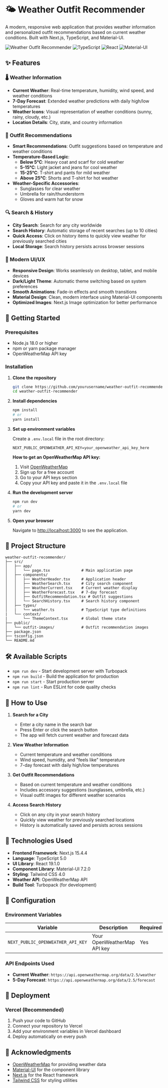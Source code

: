 # 🌤️ Weather Outfit Recommender

A modern, responsive web application that provides weather information and personalized outfit recommendations based on current weather conditions. Built with Next.js, TypeScript, and Material-UI.

![Weather Outfit Recommender](https://img.shields.io/badge/Next.js-15.4.4-black?style=for-the-badge&logo=next.js)
![TypeScript](https://img.shields.io/badge/TypeScript-5.0-blue?style=for-the-badge&logo=typescript)
![React](https://img.shields.io/badge/React-19.1.0-blue?style=for-the-badge&logo=react)
![Material-UI](https://img.shields.io/badge/Material--UI-7.2.0-blue?style=for-the-badge&logo=mui)

## ✨ Features

### 🌡️ Weather Information

-   **Current Weather**: Real-time temperature, humidity, wind speed, and weather conditions
-   **7-Day Forecast**: Extended weather predictions with daily high/low temperatures
-   **Weather Icons**: Visual representation of weather conditions (sunny, rainy, cloudy, etc.)
-   **Location Details**: City, state, and country information

### 👕 Outfit Recommendations

-   **Smart Recommendations**: Outfit suggestions based on temperature and weather conditions
-   **Temperature-Based Logic**:
    -   **Below 5°C**: Heavy coat and scarf for cold weather
    -   **5-15°C**: Light jacket and jeans for cool weather
    -   **15-25°C**: T-shirt and pants for mild weather
    -   **Above 25°C**: Shorts and T-shirt for hot weather
-   **Weather-Specific Accessories**:
    -   Sunglasses for clear weather
    -   Umbrella for rain/thunderstorm
    -   Gloves and warm hat for snow

### 🔍 Search & History

-   **City Search**: Search for any city worldwide
-   **Search History**: Automatic storage of recent searches (up to 10 cities)
-   **Quick Access**: Click on history items to quickly view weather for previously searched cities
-   **Local Storage**: Search history persists across browser sessions

### 🎨 Modern UI/UX

-   **Responsive Design**: Works seamlessly on desktop, tablet, and mobile devices
-   **Dark/Light Theme**: Automatic theme switching based on system preferences
-   **Smooth Animations**: Fade-in effects and smooth transitions
-   **Material Design**: Clean, modern interface using Material-UI components
-   **Optimized Images**: Next.js Image optimization for better performance

## 🚀 Getting Started

### Prerequisites

-   Node.js 18.0 or higher
-   npm or yarn package manager
-   OpenWeatherMap API key

### Installation

1. **Clone the repository**

    ```bash
    git clone https://github.com/yourusername/weather-outfit-recommender.git
    cd weather-outfit-recommender
    ```

2. **Install dependencies**

    ```bash
    npm install
    # or
    yarn install
    ```

3. **Set up environment variables**

    Create a `.env.local` file in the root directory:

    ```env
    NEXT_PUBLIC_OPENWEATHER_API_KEY=your_openweather_api_key_here
    ```

    **How to get an OpenWeatherMap API key:**

    1. Visit [OpenWeatherMap](https://openweathermap.org/)
    2. Sign up for a free account
    3. Go to your API keys section
    4. Copy your API key and paste it in the `.env.local` file

4. **Run the development server**

    ```bash
    npm run dev
    # or
    yarn dev
    ```

5. **Open your browser**

    Navigate to [http://localhost:3000](http://localhost:3000) to see the application.

## 📁 Project Structure

```
weather-outfit-recommender/
├── src/
│   ├── app/
│   │   └── page.tsx              # Main application page
│   ├── components/
│   │   ├── WeatherHeader.tsx     # Application header
│   │   ├── WeatherSearch.tsx     # City search component
│   │   ├── WeatherCurrent.tsx    # Current weather display
│   │   ├── WeatherForecast.tsx   # 7-day forecast
│   │   ├── OutfitRecommendation.tsx # Outfit suggestions
│   │   └── SearchHistory.tsx     # Search history component
│   ├── types/
│   |   └── weather.ts            # TypeScript type definitions
|   └── context/
|       └── ThemeContext.tsx      # Global theme state
├── public/
│   └── outfit-images/            # Outfit recommendation images
├── package.json
├── tsconfig.json
└── README.md
```

## 🛠️ Available Scripts

-   `npm run dev` - Start development server with Turbopack
-   `npm run build` - Build the application for production
-   `npm run start` - Start production server
-   `npm run lint` - Run ESLint for code quality checks

## 🎯 How to Use

1. **Search for a City**

    - Enter a city name in the search bar
    - Press Enter or click the search button
    - The app will fetch current weather and forecast data

2. **View Weather Information**

    - Current temperature and weather conditions
    - Wind speed, humidity, and "feels like" temperature
    - 7-day forecast with daily high/low temperatures

3. **Get Outfit Recommendations**

    - Based on current temperature and weather conditions
    - Includes accessory suggestions (sunglasses, umbrella, etc.)
    - Visual outfit images for different weather scenarios

4. **Access Search History**
    - Click on any city in your search history
    - Quickly view weather for previously searched locations
    - History is automatically saved and persists across sessions

## 🎨 Technologies Used

-   **Frontend Framework**: Next.js 15.4.4
-   **Language**: TypeScript 5.0
-   **UI Library**: React 19.1.0
-   **Component Library**: Material-UI 7.2.0
-   **Styling**: Tailwind CSS 4.0
-   **Weather API**: OpenWeatherMap API
-   **Build Tool**: Turbopack (for development)

## 🔧 Configuration

### Environment Variables

| Variable                          | Description                 | Required |
| --------------------------------- | --------------------------- | -------- |
| `NEXT_PUBLIC_OPENWEATHER_API_KEY` | Your OpenWeatherMap API key | Yes      |

### API Endpoints Used

-   **Current Weather**: `https://api.openweathermap.org/data/2.5/weather`
-   **5-Day Forecast**: `https://api.openweathermap.org/data/2.5/forecast`

## 🚀 Deployment

### Vercel (Recommended)

1. Push your code to GitHub
2. Connect your repository to Vercel
3. Add your environment variables in Vercel dashboard
4. Deploy automatically on every push

## 🙏 Acknowledgments

-   [OpenWeatherMap](https://openweathermap.org/) for providing weather data
-   [Material-UI](https://mui.com/) for the component library
-   [Next.js](https://nextjs.org/) for the React framework
-   [Tailwind CSS](https://tailwindcss.com/) for styling utilities

